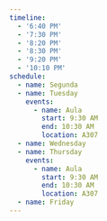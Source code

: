 ```yaml
---
timeline:
  - '6:40 PM'
  - '7:30 PM'
  - '8:20 PM'
  - '8:30 PM'
  - '9:20 PM'
  - '10:10 PM'
schedule:
  - name: Segunda
  - name: Tuesday
    events:
      - name: Aula
        start: 9:30 AM
        end: 10:30 AM
        location: A307
  - name: Wednesday
  - name: Thursday
    events:
      - name: Aula
        start: 9:30 AM
        end: 10:30 AM
        location: A307
  - name: Friday
---
```

